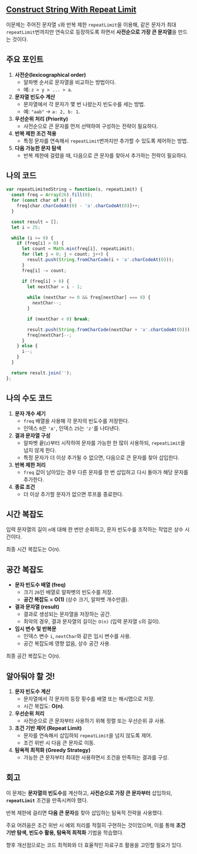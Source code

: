 ## [**Construct String With Repeat Limit**](https://leetcode.com/problems/construct-string-with-repeat-limit/)

이문제는 주어진 문자열 `s`와 반복 제한 `repeatLimit`을 이용해, 같은 문자가 최대 `repeatLimit`번까지만 연속으로 등장하도록 하면서 **사전순으로 가장 큰 문자열**을 만드는 것이다.

## 주요 포인트

1. **사전순(lexicographical order)**
    - 알파벳 순서로 문자열을 비교하는 방법이다.
    - 예: `z > y > ... > a`.
2. **문자열 빈도수 계산**
    - 문자열에서 각 문자가 몇 번 나왔는지 빈도수를 세는 방법.
    - 예: `"aab"` → `a: 2, b: 1`.
3. **우선순위 처리 (Priority)**
    - 사전순으로 큰 문자를 먼저 선택하여 구성하는 전략이 필요하다.
4. **반복 제한 조건 적용**
    - 특정 문자를 연속해서 `repeatLimit`번까지만 추가할 수 있도록 제어하는 방법.
5. **다음 가능한 문자 탐색**
    - 반복 제한에 걸렸을 때, 다음으로 큰 문자를 찾아서 추가하는 전략이 필요하다.

## 나의 코드

```jsx
var repeatLimitedString = function(s, repeatLimit) {
  const freq = Array(26).fill(0);
  for (const char of s) {
    freq[char.charCodeAt(0) - 'a'.charCodeAt(0)]++;
  }

  const result = [];
  let i = 25; 

  while (i >= 0) {
    if (freq[i] > 0) {
      let count = Math.min(freq[i], repeatLimit);  
      for (let j = 0; j < count; j++) {
        result.push(String.fromCharCode(i + 'a'.charCodeAt(0)));
      }
      freq[i] -= count;

      if (freq[i] > 0) {
        let nextChar = i - 1;
        
        while (nextChar >= 0 && freq[nextChar] === 0) {
          nextChar--;
        }

        if (nextChar < 0) break;

        result.push(String.fromCharCode(nextChar + 'a'.charCodeAt(0)));
        freq[nextChar]--;
      }
    } else {
      i--;  
    }
  }

  return result.join('');
};
```

## 나의 수도 코드

1. **문자 개수 세기**
    - `freq` 배열을 사용해 각 문자의 빈도수를 저장한다.
    - 인덱스 `0`은 `'a'`, 인덱스 `25`는 `'z'`를 나타낸다.
2. **결과 문자열 구성**
    - 알파벳 끝(`z`)부터 시작하여 문자를 가능한 한 많이 사용하되, `repeatLimit`을 넘지 않게 한다.
    - 특정 문자가 더 이상 추가될 수 없으면, 다음으로 큰 문자를 찾아 삽입한다.
3. **반복 제한 처리**
    - `freq` 값이 남아있는 경우 다른 문자를 한 번 삽입하고 다시 돌아가 해당 문자를 추가한다.
4. **종료 조건**
    - 더 이상 추가할 문자가 없으면 루프를 종료한다.

## 시간 복잡도

입력 문자열의 길이 `n`에 대해 한 번만 순회하고, 문자 빈도수를 조작하는 작업은 상수 시간이다.

최종 시간 복잡도는 O(n).

## 공간 복잡도

- **문자 빈도수 배열 (freq)**
    - 크기 `26`인 배열로 알파벳의 빈도수를 저장.
    - **공간 복잡도 = O(1)** (상수 크기, 알파벳 개수만큼).
- **결과 문자열 (result)**
    - 결과로 생성되는 문자열을 저장하는 공간.
    - 최악의 경우, 결과 문자열의 길이는 `O(n)` (입력 문자열 `s`의 길이).
- **임시 변수 및 반복문**
    - 인덱스 변수 `i`, `nextChar`와 같은 임시 변수를 사용.
    - 공간 복잡도에 영향 없음, 상수 공간 사용.

최종 공간 복잡도는 O(n).

## 알아둬야 할 것!

1. **문자 빈도수 계산**
    - 문자열에서 각 문자의 등장 횟수를 배열 또는 해시맵으로 저장.
    - 시간 복잡도: **O(n)**.
2. **우선순위 처리**
    - 사전순으로 큰 문자부터 사용하기 위해 정렬 또는 우선순위 큐 사용.
3. **조건 기반 제어 (Repeat Limit)**
    - 문자를 연속해서 삽입하되 `repeatLimit`을 넘지 않도록 제어.
    - 조건 위반 시 다음 큰 문자로 이동.
4. **탐욕적 최적화 (Greedy Strategy)**
    - 가능한 큰 문자부터 최대한 사용하면서 조건을 만족하는 결과를 구성.

## 회고

이 문제는 **문자열의 빈도수**를 계산하고, **사전순으로 가장 큰 문자부터** 삽입하되, **`repeatLimit`** 조건을 만족시켜야 했다.

반복 제한에 걸리면 **다음 큰 문자**를 찾아 삽입하는 탐욕적 전략을 사용했다.

주요 어려움은 조건 위반 시 예외 처리를 적절히 구현하는 것이었으며, 이를 통해 **조건 기반 탐색, 빈도수 활용, 탐욕적 최적화** 기법을 학습했다.

향후 개선점으로는 코드 최적화와 더 효율적인 자료구조 활용을 고민할 필요가 있다.

